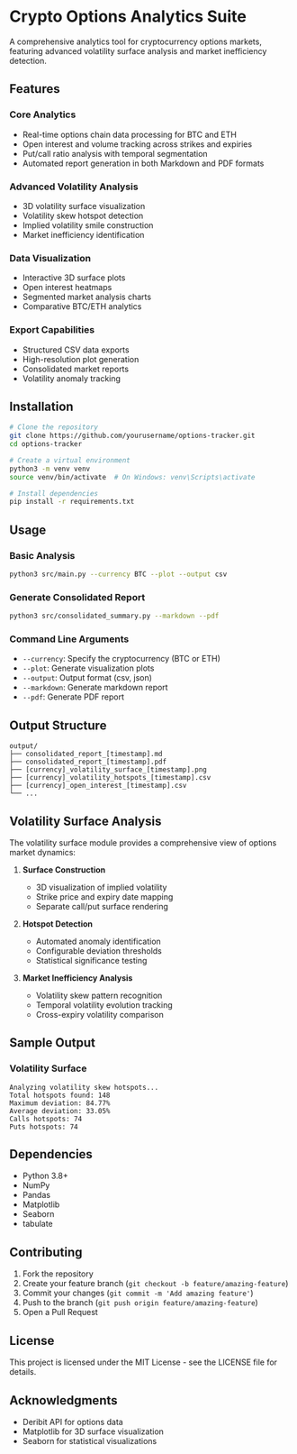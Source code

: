 # Crypto Options Analytics Suite

A comprehensive analytics tool for cryptocurrency options markets, featuring advanced volatility surface analysis and market inefficiency detection.

## Features

### Core Analytics
- Real-time options chain data processing for BTC and ETH
- Open interest and volume tracking across strikes and expiries
- Put/call ratio analysis with temporal segmentation
- Automated report generation in both Markdown and PDF formats

### Advanced Volatility Analysis
- 3D volatility surface visualization
- Volatility skew hotspot detection
- Implied volatility smile construction
- Market inefficiency identification

### Data Visualization
- Interactive 3D surface plots
- Open interest heatmaps
- Segmented market analysis charts
- Comparative BTC/ETH analytics

### Export Capabilities
- Structured CSV data exports
- High-resolution plot generation
- Consolidated market reports
- Volatility anomaly tracking

## Installation

```bash
# Clone the repository
git clone https://github.com/yourusername/options-tracker.git
cd options-tracker

# Create a virtual environment
python3 -m venv venv
source venv/bin/activate  # On Windows: venv\Scripts\activate

# Install dependencies
pip install -r requirements.txt
```

## Usage

### Basic Analysis
```bash
python3 src/main.py --currency BTC --plot --output csv
```

### Generate Consolidated Report
```bash
python3 src/consolidated_summary.py --markdown --pdf
```

### Command Line Arguments
- `--currency`: Specify the cryptocurrency (BTC or ETH)
- `--plot`: Generate visualization plots
- `--output`: Output format (csv, json)
- `--markdown`: Generate markdown report
- `--pdf`: Generate PDF report

## Output Structure

```
output/
├── consolidated_report_[timestamp].md
├── consolidated_report_[timestamp].pdf
├── [currency]_volatility_surface_[timestamp].png
├── [currency]_volatility_hotspots_[timestamp].csv
├── [currency]_open_interest_[timestamp].csv
└── ...
```

## Volatility Surface Analysis

The volatility surface module provides a comprehensive view of options market dynamics:

1. **Surface Construction**
   - 3D visualization of implied volatility
   - Strike price and expiry date mapping
   - Separate call/put surface rendering

2. **Hotspot Detection**
   - Automated anomaly identification
   - Configurable deviation thresholds
   - Statistical significance testing

3. **Market Inefficiency Analysis**
   - Volatility skew pattern recognition
   - Temporal volatility evolution tracking
   - Cross-expiry volatility comparison

## Sample Output

### Volatility Surface
```
Analyzing volatility skew hotspots...
Total hotspots found: 148
Maximum deviation: 84.77%
Average deviation: 33.05%
Calls hotspots: 74
Puts hotspots: 74
```

## Dependencies

- Python 3.8+
- NumPy
- Pandas
- Matplotlib
- Seaborn
- tabulate

## Contributing

1. Fork the repository
2. Create your feature branch (`git checkout -b feature/amazing-feature`)
3. Commit your changes (`git commit -m 'Add amazing feature'`)
4. Push to the branch (`git push origin feature/amazing-feature`)
5. Open a Pull Request

## License

This project is licensed under the MIT License - see the LICENSE file for details.

## Acknowledgments

- Deribit API for options data
- Matplotlib for 3D surface visualization
- Seaborn for statistical visualizations 